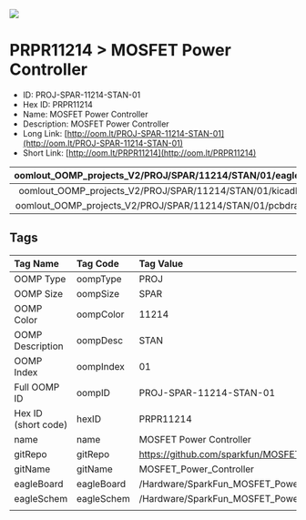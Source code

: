 


  
![][im]
# PRPR11214 > MOSFET Power Controller

- ID: PROJ-SPAR-11214-STAN-01
- Hex ID: PRPR11214
- Name: MOSFET Power Controller
- Description: MOSFET Power Controller
- Long Link: [http://oom.lt/PROJ-SPAR-11214-STAN-01](http://oom.lt/PROJ-SPAR-11214-STAN-01)
- Short Link: [http://oom.lt/PRPR11214](http://oom.lt/PRPR11214)
  

|oomlout_OOMP_projects_V2/PROJ/SPAR/11214/STAN/01/eagleImage.png|oomlout_OOMP_projects_V2/PROJ/SPAR/11214/STAN/01/eagleSchemImage.png|oomlout_OOMP_projects_V2/PROJ/SPAR/11214/STAN/01/kicadPcb3dFront.png|oomlout_OOMP_projects_V2/PROJ/SPAR/11214/STAN/01/kicadPcb3dBack.png|
| :---: | :---: | :---: | :---: |
|oomlout_OOMP_projects_V2/PROJ/SPAR/11214/STAN/01/kicadPcb3d.png|oomlout_OOMP_projects_V2/PROJ/SPAR/11214/STAN/01/bomBack.png|oomlout_OOMP_projects_V2/PROJ/SPAR/11214/STAN/01/bomFront.png|oomlout_OOMP_projects_V2/PROJ/SPAR/11214/STAN/01/pcbdraw.svg|
|oomlout_OOMP_projects_V2/PROJ/SPAR/11214/STAN/01/pcbdrawBack.svg||||

## Tags
  

|Tag Name|Tag Code|Tag Value|
| :--- | :--- | :--- |
|OOMP Type|oompType|PROJ|
|OOMP Size|oompSize|SPAR|
|OOMP Color|oompColor|11214|
|OOMP Description|oompDesc|STAN|
|OOMP Index|oompIndex|01|
|Full OOMP ID|oompID|PROJ-SPAR-11214-STAN-01|
|Hex ID (short code)|hexID|PRPR11214|
|name|name|MOSFET Power Controller|
|gitRepo|gitRepo|https://github.com/sparkfun/MOSFET_Power_Controller|
|gitName|gitName|MOSFET_Power_Controller|
|eagleBoard|eagleBoard|/Hardware/SparkFun_MOSFET_Power_Controller.brd|
|eagleSchem|eagleSchem|/Hardware/SparkFun_MOSFET_Power_Controller.sch|
||||



[im]: PROJ/SPAR/11214/STAN/01/kicadPcb3d_450.png
